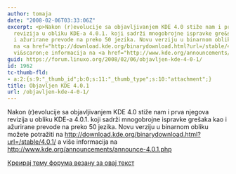 ```yaml
---
author: tomaja
date: "2008-02-06T03:33:06Z"
excerpt: <p>Nakon (r)evolucije sa objavljivanjem KDE 4.0 stiže nam i prva njegova
  revizija u obliku KDE-a 4.0.1. koji sadrži mnogobrojne ispravke gre&scaron;aka kao
  i ažurirane prevode na preko 50 jezika. Novu verziju u binarnom obliku možete potražiti
  na <a href="http://download.kde.org/binarydownload.html?url=/stable/4.0.1/">http://download.kde.org/binarydownload.html?url=/stable/4.0.1/</a>&nbsp;a
  vi&scaron;e informacija na <a href="http://www.kde.org/announcements/announce-4.0.1.php">http://www.kde.org/announcements/announce-4.0.1.php</a></p>
guid: https://forum.linuxo.org/2008/02/06/objavljen-kde-4-0-1/
id: 1962
tc-thumb-fld:
- a:2:{s:9:"_thumb_id";b:0;s:11:"_thumb_type";s:10:"attachment";}
title: Objavljen KDE 4.0.1
url: /objavljen-kde-4-0-1/
---
```

Nakon (r)evolucije sa objavljivanjem KDE 4.0 stiže nam i prva njegova revizija u obliku KDE-a 4.0.1. koji sadrži mnogobrojne ispravke gre&scaron;aka kao i ažurirane prevode na preko 50 jezika. Novu verziju u binarnom obliku možete potražiti na <http://download.kde.org/binarydownload.html?url=/stable/4.0.1/>&nbsp;a vi&scaron;e informacija na <http://www.kde.org/announcements/announce-4.0.1.php>

<!--break-->

[Креирај тему форума везану за овај текст](https://linuxo.org/nova-tema-na-forumu/?se_pid=1962)